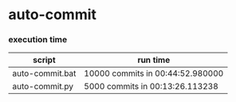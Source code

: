 # auto-commit

### execution time 

| script | run time |
| ------ | -------- |
| auto-commit.bat | 10000 commits in 00:44:52.980000  |
| auto-commit.py | 5000 commits in 00:13:26.113238 |
